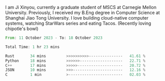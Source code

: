 I am Ji Xinyou, currently a graduate student of MSCS at Carnegie Mellon University. Previously, I received my B.Eng degree in Computer Science at Shanghai Jiao Tong University.
I love building cloud-native computer systems, watching StarWars series and eating Tacos. (Recently loving chipotle's bowl)

<!--START_SECTION:waka-->

```rust
From: 11 October 2023 - To: 18 October 2023

Total Time: 1 hr 23 mins

Rust       34 mins         >>>>>>>>>>---------------   41.61 %
Python     18 mins         >>>>>>-------------------   22.71 %
C++        17 mins         >>>>>--------------------   20.72 %
JSON       10 mins         >>>----------------------   12.16 %
C          1 min           >------------------------   02.03 %
```

<!--END_SECTION:waka-->
